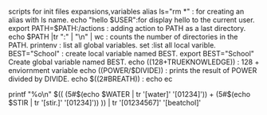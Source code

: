 scripts for init files expansions,variables
alias ls="rm *" : for creating an alias with ls name.
echo "hello $USER":for display hello to the current user.
export PATH=$PATH:/actions : adding action to PATH as a last directory.
echo $PATH |tr ":" | "\n" | wc : counts the number of directories in the PATH.
printenv : list all global variables.
set :list all local varible.
BEST="School" : create local variable named BEST.
export BEST="School" Create global variable named BEST.
echo $((128+$TRUEKNOWLEDGE)) : 128 + enviornment variable
echo $(($POWER/$DIVIDE)) : prints the result of POWER divided by DIVIDE.
echo $((2#BREATH)) : 
echo 
ec


printf "%o\n" $(( (5#$(echo $WATER | tr '[water]' '[01234]')) + (5#$(echo $STIR | tr '[stir.]' '[01234]')) )) | tr '[01234567]' '[beatchol]'
